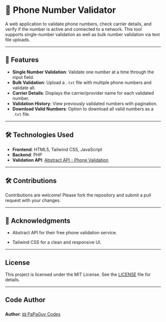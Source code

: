 # 📱 Phone Number Validator

A web application to validate phone numbers, check carrier details, and verify if the number is active and connected to a network. This tool supports single-number validation as well as bulk number validation via text file uploads.  

---

## 🚀 Features

- **Single Number Validation**: Validate one number at a time through the input field.
- **Bulk Validation**: Upload a `.txt` file with multiple phone numbers and validate all.
- **Carrier Details**: Displays the carrier/provider name for each validated number.
- **Validation History**: View previously validated numbers with pagination.
- **Download Valid Numbers**: Option to download all valid numbers as a `.txt` file.

---

## 🛠️ Technologies Used

- **Frontend**: HTML5, Tailwind CSS, JavaScript
- **Backend**: PHP
- **Validation API**: [Abstract API - Phone Validation](https://www.abstractapi.com/phone-validation-api)

---

## 🛠️ Contributions

Contributions are welcome! Please fork the repository and submit a pull request with your changes.


---

## 🌟 Acknowledgments

- Abstract API for their free phone validation service.

- Tailwind CSS for a clean and responsive UI.

---

## License

This project is licensed under the MIT License. See the [LICENSE](LICENSE) file for details.

---

## Code Author

**Author**: [🜲 PaPaGuy Codes](https://github.com/papaguycodes)

